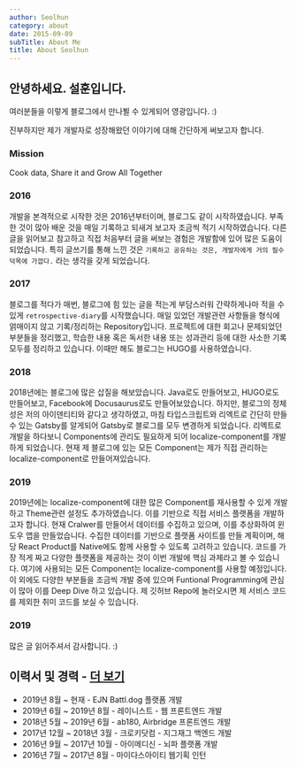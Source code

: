 ```yaml
---
author: Seolhun
category: about
date: 2015-09-09
subTitle: About Me
title: About Seolhun
---
```


## 안녕하세요. 설훈입니다.

여러분들을 이렇게 블로그에서 만나뵐 수 있게되어 영광입니다. :)

진부하지만 제가 개발자로 성장해왔던 이야기에 대해 간단하게 써보고자 합니다.

### Mission

Cook data, Share it and Grow All Together

### 2016

개발을 본격적으로 시작한 것은 2016년부터이며, 블로그도 같이 시작하였습니다. 부족한 것이 많아 배운 것을 매일 기록하고 되새겨 보고자 조금씩 적기 시작하였습니다. 다른 글을 읽어보고 참고하고 직접 처음부터 글을 써보는 경험은 개발함에 있어 많은 도움이 되었습니다.
특히 글쓰기를 통해 느낀 것은 `기록하고 공유하는 것은, 개발자에게 거의 필수 덕목에 가깝다.` 라는 생각을 갖게 되었습니다.

### 2017

블로그를 적다가 매번, 블로그에 힘 있는 글을 적는게 부담스러워 간략하게나마 적을 수 있게 `retrospective-diary`를 시작했습니다. 매일 있었던 개발관련 사항들을 형식에 얽매이지 않고 기록/정리하는 Repository입니다. 프로젝트에 대한 회고나 문제되었던 부분들을 정리했고, 학습한 내용 혹은 독서한 내용 또는 성과관리 등에 대한 사소한 기록 모두를 정리하고 있습니다. 이때만 해도 블로그는 HUGO를 사용하였습니다.

### 2018

2018년에는 블로그에 많은 삽질을 해보았습니다. Java로도 만들어보고, HUGO로도 만들어보고, Facebook에 Docusaurus로도 만들어보았습니다. 하지만, 블로그의 정체성은 저의 아이덴티티와 같다고 생각하였고, 마침 타입스크립트와 리엑트로 간단히 만들 수 있는 Gatsby를 알게되어 Gatsby로 블로그를 모두 변경하게 되었습니다. 리엑트로 개발을 하다보니 Components에 관리도 필요하게 되어 localize-component를 개발하게 되었습니다. 현재 제 블로그에 있는 모든 Component는 제가 직접 관리하는 localize-component로 만들어져있습니다.

### 2019

2019년에는 localize-component에 대한 많은 Component를 재사용할 수 있게 개발하고 Theme관련 설정도 추가하였습니다. 이를 기반으로 직접 서비스 플랫폼을 개발하고자 합니다. 현재 Cralwer를 만들어서 데이터를 수집하고 있으며, 이를 추상화하여 윈도우 앱을 만들었습니다.
수집한 데이터를 기반으로 플랫폼 사이트를 만들 계획이며, 해당 React Product를 Native에도 함께 사용할 수 있도록 고려하고 있습니다. 코드를 가장 적게 짜고 다양한 플랫폼을 제공하는 것이 이번 개발에 핵심 과제라고 볼 수 있습니다. 여기에 사용되는 모든 Component는 localize-component를 사용할 예정입니다.
이 외에도 다양한 부분들을 조금씩 개발 중에 있으며 Funtional Programming에 관심이 많아 이를 Deep Dive 하고 있습니다. 제 깃허브 Repo에 놀러오시면 제 서비스 코드를 제외한 취미 코드를 보실 수 있습니다.

### 2019

많은 글 읽어주셔서 감사합니다. :)

## 이력서 및 경력 - [더 보기](/files/seolhun_resume.pdf)

- 2019년 8월 ~ 현재 - EJN Battl.dog 플랫폼 개발
- 2019년 6월 ~ 2019년 8월 - 레이니스트 - 웹 프론트엔드 개발
- 2018년 5월 ~ 2019년 6월 - ab180, Airbridge 프론트엔드 개발
- 2017년 12월 ~ 2018년 3월 - 크로키닷컴 - 지그재그 백엔드 개발
- 2016년 9월 ~ 2017년 10월 - 아이메디신 - 뇌파 플랫폼 개발
- 2016년 7월 ~ 2017년 8월 - 마이다스아이티 웹기획 인턴
